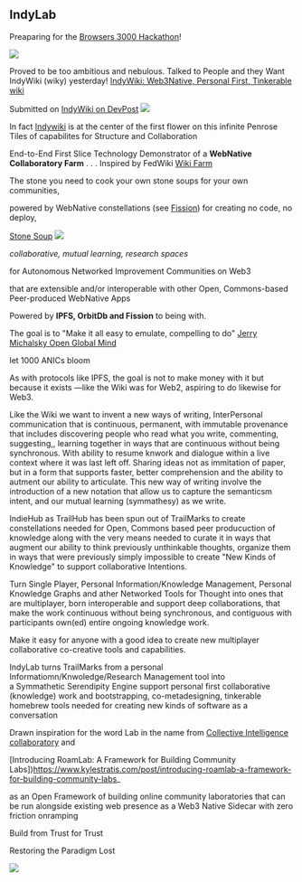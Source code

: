 ## IndyLab

Preaparing for the [Browsers 3000 Hackathon](https://browsers3000.devpost.com/?ref_feature=challenge&ref_medium=your-open-hackathons&ref_content=Submissions+open)!

![](https://ipfs.runfission.com/ipfs/bafybeihxfd4vtmv57mi3627anihceyyvi4zbyy7hrbwf5gwtvmrz7yldwq/p/MindDrive/2021/08/Icons/browser300x120.png)

Proved to be too ambitious and nebulous. Talked to People and they Want IndyWiki (wiky) yesterday!
[IndyWiki: Web3Native, Personal First, Tinkerable wiki](https://github.com/IndyVerse/indywiki#readme)

Submitted on [IndyWiki on DevPost](https://devpost.com/software/indywiki)
![](https://ipfs.io/ipfs/bafkreib2nihvngycxu2eduus2onsiwefv7xugcdauyyo4gzjuq6kpko3na)

In fact [Indywiki](https://github.com/IndyVerse/indywiki#readme) is at the center of  the first flower on this infinite Penrose Tiles of capabilites for Structure and Collaboration

End-to-End First Slice Technology Demonstrator of a **WebNative Collaboratory Farm** . . .
Inspired by FedWiki [Wiki Farm](http://fedwiki.org/view/welcome-visitors/view/wiki-farm)




The stone you need to cook your own stone soups for your own communities,

powered by WebNative constellations (see [Fission](https://fission.codes)) for creating no code, no deploy,

[Stone Soup](https://en.wikipedia.org/wiki/Stone_Soup)
![](https://ipfs.runfission.com/ipfs/bafybeig7aucbolmaqc6ouxuwcptvztvdwkja6ypbn6ykvjqvmdicpb6ds4/p/MindDrive/2021/08/Icons/stone%20soup%20240.png)

_collaborative, mutual learning, research spaces_

for Autonomous Networked Improvement Communities on Web3

that are extensible and/or interoperable with other 
Open, Commons-based Peer-produced WebNative Apps

Powered by **IPFS, OrbitDb and Fission** to being with.

The goal is to "Make it all easy to emulate,
compelling to do" [Jerry Michalsky Open Global Mind](https://hyp.is/ytzAKvXGEeurRiMRiP6Hnw/docdrop.org/video/54iZWI9Does/)

let 1000 ANICs bloom

As with protocols like IPFS, the goal is not to make money with it but because it exists —like the Wiki was for Web2, aspiring to do likewise for Web3.

Like the Wiki we want to invent a new ways of writing, InterPersonal communication that is continuous, permanent, with immutable provenance that includes discovering people who read what you write, commenting, suggesting,, learning together in ways that are continuous without being synchronous. With ability to resume knwork and dialogue within a live context where it was last left off. Sharing ideas not as immitation of paper, but in a form that supports faster, better comprehension and the ability to
autment our ability to articulate.
This new way of writing involve the introduction of a new notation that allow us to capture the semanticsm intent, and our mutual learning (symmathesy) as we write.


IndieHub as TrailHub has been spun out of TrailMarks to create constellations needed for
Open, Commons based peer producuction of knowledge along with the very means needed to curate it in ways that  
augment our ability to think previously unthinkable thoughts, organize them in ways that were previously simply impossible to create "New Kinds of Knowledge" to support collaborative Intentions.


Turn Single Player, Personal Information/Knowledge Management, 
Personal Knowledge Graphs and ather Networked Tools for Thought into
ones that are multiplayer, born interoperable and support deep collaborations,
that make the work continuous without being synchronous,
and contiguous with participants own(ed) entire ongoing knowledge work.

Make it easy for anyone with a good idea to create new 
multiplayer collaborative co-creative tools and capabilities.

IndyLab turns TrailMarks from a personal Informatiomn/Knwoledge/Research Management  tool into  
a Symmathetic Serendipity Engine support personal first collaborative (knowledge) work and bootstrapping, co-metadesigning, tinkerable homebrew tools needed for creating new kinds of software as a conversation

Drawn inspiration for the word Lab in the name from
[Collective Intelligence collaboratory](https://www.collectiveintelligencecollaboratory.com/)
and

[Introducing RoamLab: A Framework for Building Community Labs])https://www.kylestratis.com/post/introducing-roamlab-a-framework-for-building-community-labs_

as an Open Framework of building online community laboratories that can be run alongside existing web presence as a
Web3 Native Sidecar with zero friction onramping

Build from Trust for Trust

Restoring the Paradigm Lost

![](https://ipfs.runfission.com/ipfs/bafybeicbh6a5bfxusqje4pdbm6xt3qjwua3aurdksmbxjxvbqw7hyrfnby/p/MindDrive/2021/08/Images/Augmentation%20Research%20Center%20Lab.jpg)




